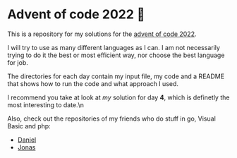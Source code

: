 # Advent of code 2022 :christmas_tree:
This is a repository for my solutions for the [advent of code 2022](https://adventofcode.com/2022).

I will try to use as many different languages as I can.
I am not necessarily trying to do it the best or most efficient way, nor choose the best language for job.

The directories for each day contain my input file, my code and a README that shows how to run the code and what approach I used.

I recommend you take at look at *my* solution for day **4**, which is definetly the most interesting to date.\n

Also, check out the repositories of my friends who do stuff in go, Visual Basic and php:
- [Daniel](https://git.quintern.xyz/TheShinyMelon/AOC_2022)
- [Jonas](https://github.com/JonasBordewick/advent_of_code_2022)
